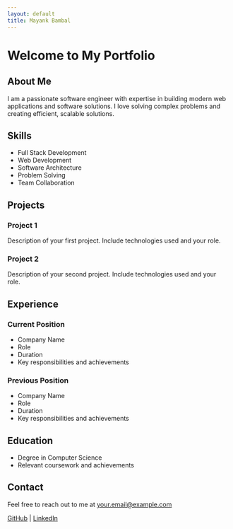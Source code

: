 ```yaml
---
layout: default
title: Mayank Bambal
---
```


# Welcome to My Portfolio

## About Me
I am a passionate software engineer with expertise in building modern web applications and software solutions. I love solving complex problems and creating efficient, scalable solutions.

## Skills
- Full Stack Development
- Web Development
- Software Architecture
- Problem Solving
- Team Collaboration

## Projects
### Project 1
Description of your first project. Include technologies used and your role.

### Project 2
Description of your second project. Include technologies used and your role.

## Experience
### Current Position
- Company Name
- Role
- Duration
- Key responsibilities and achievements

### Previous Position
- Company Name
- Role
- Duration
- Key responsibilities and achievements

## Education
- Degree in Computer Science
- Relevant coursework and achievements

## Contact
Feel free to reach out to me at [your.email@example.com](mailto:your.email@example.com)

[GitHub](https://github.com/mayankbambal) | [LinkedIn](https://linkedin.com/in/yourprofile) 